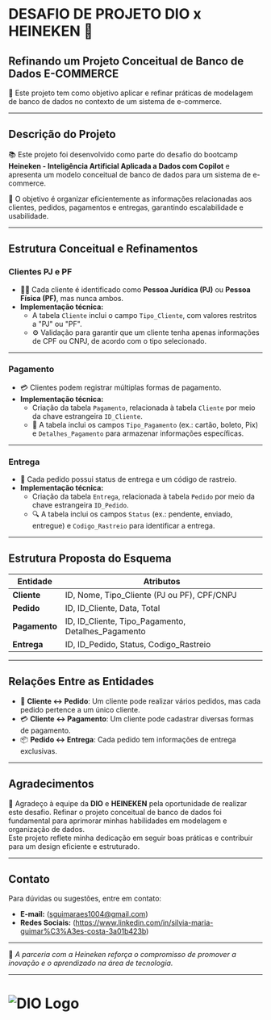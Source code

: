 # DESAFIO DE PROJETO DIO x HEINEKEN 🍺

## **Refinando um Projeto Conceitual de Banco de Dados  E-COMMERCE**



🎯 Este projeto tem como objetivo aplicar e refinar práticas de modelagem de banco de dados no contexto de um sistema de e-commerce.

---

## **Descrição do Projeto**
📚 Este projeto foi desenvolvido como parte do desafio do bootcamp **Heineken - Inteligência Artificial Aplicada a Dados com Copilot** e apresenta um modelo conceitual de banco de dados para um sistema de e-commerce. 

🎯 O objetivo é organizar eficientemente as informações relacionadas aos clientes, pedidos, pagamentos e entregas, garantindo escalabilidade e usabilidade.

---

## **Estrutura Conceitual e Refinamentos**

### **Clientes PJ e PF**
- 🧑‍💼 Cada cliente é identificado como **Pessoa Jurídica (PJ)** ou **Pessoa Física (PF)**, mas nunca ambos.
- **Implementação técnica:**
  - A tabela `Cliente` inclui o campo `Tipo_Cliente`, com valores restritos a "PJ" ou "PF".
  - ⚙️ Validação para garantir que um cliente tenha apenas informações de CPF ou CNPJ, de acordo com o tipo selecionado.

---

### **Pagamento**
- 💳 Clientes podem registrar múltiplas formas de pagamento.
- **Implementação técnica:**
  - Criação da tabela `Pagamento`, relacionada à tabela `Cliente` por meio da chave estrangeira `ID_Cliente`.
  - 📂 A tabela inclui os campos `Tipo_Pagamento` (ex.: cartão, boleto, Pix) e `Detalhes_Pagamento` para armazenar informações específicas.

---

### **Entrega**
- 🚚 Cada pedido possui status de entrega e um código de rastreio.
- **Implementação técnica:**
  - Criação da tabela `Entrega`, relacionada à tabela `Pedido` por meio da chave estrangeira `ID_Pedido`.
  - 🔍 A tabela inclui os campos `Status` (ex.: pendente, enviado, entregue) e `Codigo_Rastreio` para identificar a entrega.

---

## **Estrutura Proposta do Esquema**

| **Entidade**  | **Atributos**                                                                            |
|---------------|------------------------------------------------------------------------------------------|
| **Cliente**   | ID, Nome, Tipo_Cliente (PJ ou PF), CPF/CNPJ                                              |
| **Pedido**    | ID, ID_Cliente, Data, Total                                                             |
| **Pagamento** | ID, ID_Cliente, Tipo_Pagamento, Detalhes_Pagamento                                       |
| **Entrega**   | ID, ID_Pedido, Status, Codigo_Rastreio                                                  |

---

## **Relações Entre as Entidades**
- 🔗 **Cliente ↔ Pedido**: Um cliente pode realizar vários pedidos, mas cada pedido pertence a um único cliente.
- 💳 **Cliente ↔ Pagamento**: Um cliente pode cadastrar diversas formas de pagamento.
- 📦 **Pedido ↔ Entrega**: Cada pedido tem informações de entrega exclusivas.

---


## **Agradecimentos**
🎉 Agradeço à equipe da **DIO** e **HEINEKEN** pela oportunidade de realizar este desafio. Refinar o projeto conceitual de banco de dados foi fundamental para aprimorar minhas habilidades em modelagem e organização de dados.  
Este projeto reflete minha dedicação em seguir boas práticas e contribuir para um design eficiente e estruturado.

---

## Contato

Para dúvidas ou sugestões, entre em contato:
- **E-mail:** (sguimaraes1004@gmail.com)
- **Redes Sociais:** (https://www.linkedin.com/in/silvia-maria-guimar%C3%A3es-costa-3a01b423b)

---

🍺 _A parceria com a Heineken reforça o compromisso de promover a inovação e o aprendizado na área de tecnologia._

---


# ![DIO Logo](https://hermes.digitalinnovation.one/assets/diome/logo.png)
